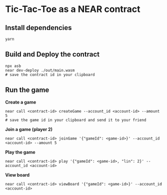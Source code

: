 # Tic-Tac-Toe as a NEAR contract

## Install dependencies
```
yarn
```

## Build and Deploy the contract
```
npx asb
near dev-deploy ./out/main.wasm
# save the contract id in your clipboard
```

## Run the game
**Create a game**
```
near call <contract-id> createGame --account_id <account-id> --amount 5
# save the game id in your clipboard and send it to your friend
```

**Join a game (player 2)**
```
near call <contract-id> joinGame '{"gameId": <game-id>}' --account_id <account-id> --amount 5
```

**Play the game**
```
near call <contract-id> play '{"gameId": <game-id>, "lin": 2}' --account_id <account-id>
```

**View board**
```
near call <contract-id> viewBoard '{"gameId": <game-id>}' --account_id <account-id>
```
